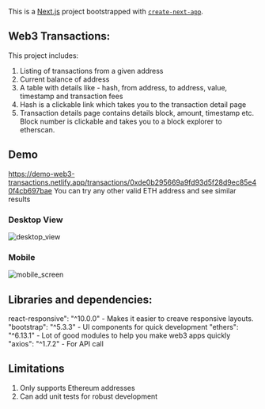 This is a [Next.js](https://nextjs.org/) project bootstrapped with [`create-next-app`](https://github.com/vercel/next.js/tree/canary/packages/create-next-app).

## Web3 Transactions:

This project includes:
1. Listing of transactions from a given address
2. Current balance of address
3. A table with details like - hash, from address, to address, value, timestamp and transaction fees
4. Hash is a clickable link which takes you to the transaction detail page
5. Transaction details page contains details block, amount, timestamp etc. Block number is clickable and takes you to a block explorer to etherscan.

## Demo
https://demo-web3-transactions.netlify.app/transactions/0xde0b295669a9fd93d5f28d9ec85e40f4cb697bae 
You can try any other valid ETH address and see similar results

### Desktop View
![desktop_view](https://github.com/user-attachments/assets/5391e073-f72e-4b76-892c-ab8b662f0176)

### Mobile
![mobile_screen](https://github.com/user-attachments/assets/2273f8bd-fbd3-4d7e-9292-cef646a1244a)


## Libraries and dependencies:
react-responsive": "^10.0.0" - Makes it easier to creave responsive layouts.
"bootstrap": "^5.3.3" - UI components for quick development
"ethers": "^6.13.1" - Lot of good modules to help you make web3 apps quickly
"axios": "^1.7.2" - For API call


## Limitations

1. Only supports Ethereum addresses
2. Can add unit tests for robust development

